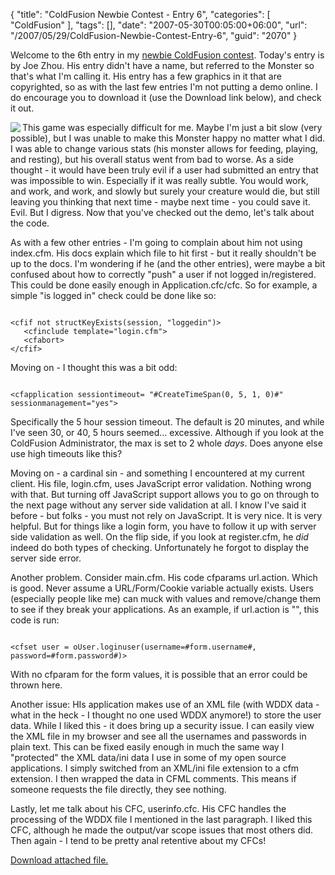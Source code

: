 {
	"title": "ColdFusion Newbie Contest - Entry 6",
	"categories": [
		"ColdFusion"
	],
	"tags": [],
	"date": "2007-05-30T00:05:00+06:00",
	"url": "/2007/05/29/ColdFusion-Newbie-Contest-Entry-6",
	"guid": "2070"
}

Welcome to the 6th entry in my <a href="http://ray.camdenfamily.com/index.cfm/2007/4/16/ColdFusion-Newbie-Contest-Announced--Monster-Maker">newbie ColdFusion contest</a>. Today's entry is by Joe Zhou. His entry didn't have a name, but referred to the Monster so that's what I'm calling it. His entry has a few graphics in it that are copyrighted, so as with the last few entries I'm not putting a demo online. I do encourage you to download it (use the Download link below), and check it out.
<!--more-->
<img src="http://ray.camdenfamily.com/demos/contest6/entry6.png" align="left">

This game was especially difficult for me. Maybe I'm just a bit slow (very possible), but I was unable to make this Monster happy no matter what I did. I was able to change various stats (his monster allows for feeding, playing,
and resting), but his overall status went from bad to worse. As a side thought - it would have been truly evil if a user had submitted an entry that was impossible to win. Especially if it was really subtle. You would work, and work, and work, and slowly but surely your creature would die, but still leaving you thinking that next time - maybe next time - you could save it. Evil. But I digress. Now that you've checked out the demo, let's talk about the code.

As with a few other entries - I'm going to complain about him not using index.cfm. His docs explain which file to hit first - but it really shouldn't be up to the docs. I'm wondering if he (and the other entries), were maybe a bit
confused about how to correctly "push" a user if not logged in/registered. This could be done easily enough in Application.cfc/cfc. So for example, a simple "is logged in" check could be done like so:

<code>
&lt;cfif not structKeyExists(session, "loggedin")&gt;
   &lt;cfinclude template="login.cfm"&gt;
   &lt;cfabort&gt;
&lt;/cfif&gt;
</code>

Moving on - I thought this was a bit odd:

<code>
&lt;cfapplication sessiontimeout= "#CreateTimeSpan(0, 5, 1, 0)#" sessionmanagement="yes"&gt;
</code>

Specifically the 5 hour session timeout. The default is 20 minutes, and while I've seen 30, or 40, 5 hours seemed... excessive. Although if you look at the ColdFusion Administrator, the max is set to 2 whole <i>days</i>. 
Does anyone else use high timeouts like this?

Moving on - a cardinal sin - and something I encountered at my current client. His file, login.cfm, uses JavaScript error validation. Nothing wrong with that. But turning off JavaScript support allows you to go on
through to the next page without any server side validation at all. I know I've said it before - but folks - you must not rely on JavaScript. It is very nice. It is very helpful. But for things like a login form, you have 
to follow it up with server side validation as well. On the flip side, if you look at register.cfm, he <i>did</i> indeed do both types of checking. Unfortunately he forgot to display the server side error. 

Another problem. Consider main.cfm. His code cfparams url.action. Which is good. Never assume a URL/Form/Cookie variable actually exists. Users (especially people like me) can muck with values and remove/change
them to see if they break your applications. As an example, if url.action is "", this code is run:

<code>
&lt;cfset user = oUser.loginuser(username=#form.username#, password=#form.password#)&gt;
</code>

With no cfparam for the form values, it is possible that an error could be thrown here.

Another issue: HIs application makes use of an XML file (with WDDX data - what in the heck - I thought no one used WDDX anymore!) to store the user data. While I liked this - it does bring up a security issue. 
I can easily view the XML file in my browser and see all the usernames and passwords in plain text. This can be fixed easily enough in much the same way I "protected" the XML data/ini data I use in some of
my open source applications. I simply switched from an XML/ini file extension to a cfm extension. I then wrapped the data in CFML comments. This means if someone requests the file directly, they see nothing.

Lastly, let me talk about his CFC, userinfo.cfc. His CFC handles the processing of the WDDX file I mentioned in the last paragraph. I liked this CFC, although he made the output/var scope issues that most others
did. Then again - I tend to be pretty anal retentive about my CFCs!<p><a href='enclosures/D%3A%5Cwebsites%5Cdev%2Ecamdenfamily%2Ecom%5Cenclosures%2Fmonster%2Ezip'>Download attached file.</a></p>